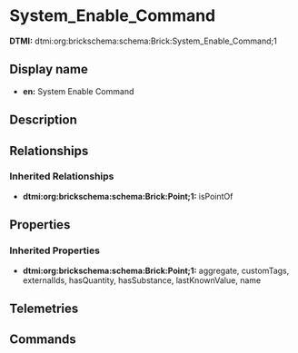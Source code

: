# System_Enable_Command
**DTMI:** dtmi:org:brickschema:schema:Brick:System_Enable_Command;1
## Display name
- **en:** System Enable Command
## Description
## Relationships
### Inherited Relationships
* **dtmi:org:brickschema:schema:Brick:Point;1:** isPointOf
## Properties
### Inherited Properties
* **dtmi:org:brickschema:schema:Brick:Point;1:** aggregate, customTags, externalIds, hasQuantity, hasSubstance, lastKnownValue, name
## Telemetries
## Commands
